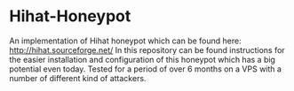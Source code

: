 # Hihat-Honeypot
An implementation of Hihat honeypot which can be found here: http://hihat.sourceforge.net/
In this repository can be found instructions for the easier installation and configuration of this honeypot which has a big potential even today. 
Tested for a period of over 6 months on a VPS with a number of different kind of attackers.
